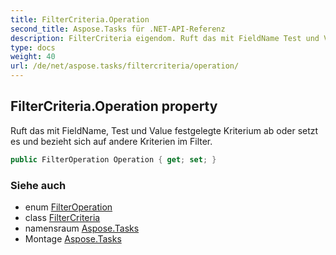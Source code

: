 ```yaml
---
title: FilterCriteria.Operation
second_title: Aspose.Tasks für .NET-API-Referenz
description: FilterCriteria eigendom. Ruft das mit FieldName Test und Value festgelegte Kriterium ab oder setzt es und bezieht sich auf andere Kriterien im Filter.
type: docs
weight: 40
url: /de/net/aspose.tasks/filtercriteria/operation/
---
```

## FilterCriteria.Operation property

Ruft das mit FieldName, Test und Value festgelegte Kriterium ab oder setzt es und bezieht sich auf andere Kriterien im Filter.

```csharp
public FilterOperation Operation { get; set; }
```

### Siehe auch

* enum [FilterOperation](../../filteroperation/)
* class [FilterCriteria](../)
* namensraum [Aspose.Tasks](../../filtercriteria/)
* Montage [Aspose.Tasks](../../../)


